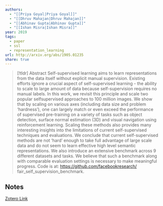 ```yaml
---
authors:
  - "[[Priya Goyal|Priya Goyal]]"
  - "[[Dhruv Mahajan|Dhruv Mahajan]]"
  - "[[Abhinav Gupta|Abhinav Gupta]]"
  - "[[Ishan Misra|Ishan Misra]]"
year: 2019
tags:
  - paper
  - ssl
  - representation_learning
url: http://arxiv.org/abs/1905.01235
share: true
---
```



> [!tldr] Abstract
> Self-supervised learning aims to learn representations from the data itself without explicit manual supervision. Existing efforts ignore a crucial aspect of self-supervised learning - the ability to scale to large amount of data because self-supervision requires no manual labels. In this work, we revisit this principle and scale two popular selfsupervised approaches to 100 million images. We show that by scaling on various axes (including data size and problem ‘hardness’), one can largely match or even exceed the performance of supervised pre-training on a variety of tasks such as object detection, surface normal estimation (3D) and visual navigation using reinforcement learning. Scaling these methods also provides many interesting insights into the limitations of current self-supervised techniques and evaluations. We conclude that current self-supervised methods are not ‘hard’ enough to take full advantage of large scale data and do not seem to learn effective high level semantic representations. We also introduce an extensive benchmark across 9 different datasets and tasks. We believe that such a benchmark along with comparable evaluation settings is necessary to make meaningful progress. Code is at: https://github.com/facebookresearch/ fair_self_supervision_benchmark.



## Notes

[Zotero Link](zotero://select/library/items/S4FSWB3L)


